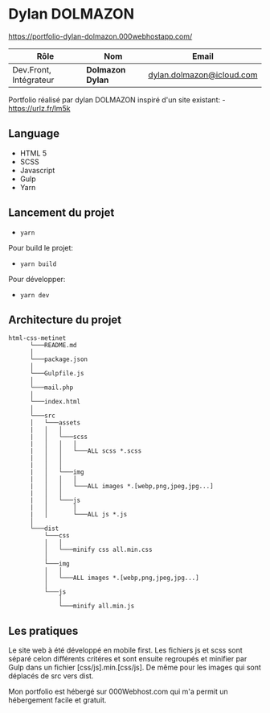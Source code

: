 # Dylan DOLMAZON

https://portfolio-dylan-dolmazon.000webhostapp.com/

| Rôle                   | Nom                | Email                            | 
|------------------------|--------------------|----------------------------------|
| Dev.Front, Intégrateur | **Dolmazon Dylan** | dylan.dolmazon@icloud.com        |  

Portfolio réalisé par dylan DOLMAZON inspiré d'un site existant:
    - https://urlz.fr/lm5k
  ## Language

  - HTML 5
  - SCSS
  - Javascript
  - Gulp
  - Yarn

  ## Lancement du projet

  - ``yarn``

  Pour build le projet:
  - ``yarn build``

  Pour développer:
  - ``yarn dev``

## Architecture du projet
```
html-css-metinet
      └───README.md
      │
      └───package.json
      │
      └───Gulpfile.js
      │
      └───mail.php
      │
      └───index.html
      │
      └───src
      │   └───assets
      |   │   │   
      |   │   └───scss
      |   │   │   │   
      |   │   │   └───ALL scss *.scss
      |   │   │   
      |   │   │
      |   │   └───img
      |   │   │   │   
      |   │   │   └───ALL images *.[webp,png,jpeg,jpg...]
      |   │   │   
      |   │   └───js
      |   │       │   
      |   │       └───ALL js *.js
      │     
      └───dist
          └───css
          │   │   
          │   └───minify css all.min.css
          │
          └───img
          │   │   
          │   └───ALL images *.[webp,png,jpeg,jpg...]
          │   
          └───js
              │   
              └───minify all.min.js
```

## Les pratiques 

Le site web à été développé en mobile first. Les fichiers js et scss sont séparé celon différents critéres et sont ensuite regroupés et minifier par Gulp dans un fichier [css/js].min.[css/js]. De même pour les images qui sont déplacés de src vers dist.

Mon portfolio est hébergé sur 000Webhost.com qui m'a permit un hébergement facile et gratuit. 